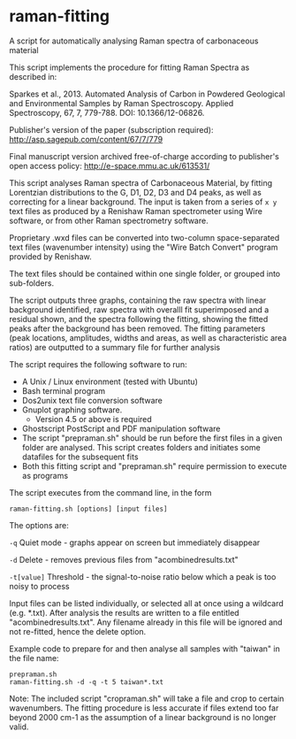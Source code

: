 # raman-fitting
A script for automatically analysing Raman spectra of carbonaceous material

This script implements the procedure for fitting Raman Spectra as described in: 

Sparkes et al., 2013. Automated Analysis of Carbon in Powdered Geological and Environmental Samples by Raman Spectroscopy. Applied Spectroscopy, 67, 7, 779-788. DOI: 10.1366/12-06826. 

Publisher's version of the paper (subscription required): 
http://asp.sagepub.com/content/67/7/779

Final manuscript version archived free-of-charge according to publisher's open access policy:
http://e-space.mmu.ac.uk/613531/

This script analyses Raman spectra of Carbonaceous Material, by fitting Lorentzian distributions
to the G, D1, D2, D3 and D4 peaks, as well as correcting for a linear background.
The input is taken from a series of `x y` text files as produced by a Renishaw Raman spectrometer using
Wire software, or from other Raman spectrometry software. 

Proprietary .wxd files can be converted into two-column space-separated text files 
(wavenumber intensity) using the "Wire Batch Convert" program provided by Renishaw. 

The text files should be contained within one single folder, or grouped into sub-folders.

The script outputs three graphs, containing the raw spectra with linear background identified,
raw spectra with overalll fit superimposed and a residual shown, and the spectra following the fitting,
showing the fitted peaks after the background has been removed. The fitting parameters (peak locations,
amplitudes, widths and areas, as well as characteristic area ratios) are outputted to a summary file 
for further analysis

The script requires the following software to run:
 - A Unix / Linux environment (tested with Ubuntu)
 - Bash terminal program
 - Dos2unix text file conversion software
 - Gnuplot graphing software. 
     - Version 4.5 or above is required
 - Ghostscript PostScript and PDF manipulation software
 - The script "prepraman.sh" should be run before the first files in a given folder are analysed.
   This script creates folders and initiates some datafiles for the subsequent fits
 - Both this fitting script and "prepraman.sh" require permission to execute as programs

The script executes from the command line, in the form
~~~~
raman-fitting.sh [options] [input files]
~~~~

The options are:

`-q` Quiet mode - graphs appear on screen but immediately disappear

`-d` Delete - removes previous files from "acombinedresults.txt"

`-t[value]` Threshold - the signal-to-noise ratio below which a peak is too noisy to process


Input files can be listed individually, or selected all at once using a wildcard (e.g. \*.txt).
After analysis the results are written to a file entitled "acombinedresults.txt". Any filename
already in this file will be ignored and not re-fitted, hence the delete option.

Example code to prepare for and then analyse all samples with "taiwan" in the file name:
~~~~
prepraman.sh 
raman-fitting.sh -d -q -t 5 taiwan*.txt
~~~~

Note: The included script "cropraman.sh" will take a file and crop to certain wavenumbers. The
fitting procedure is less accurate if files extend too far beyond 2000 cm-1 as the assumption
of a linear background is no longer valid.
